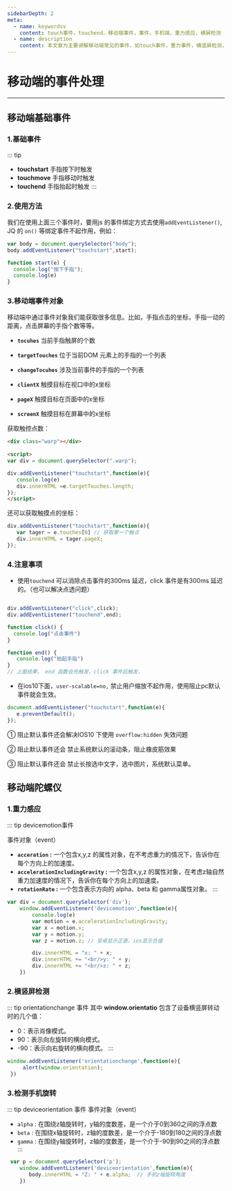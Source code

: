```yaml
---
sidebarDepth: 2
meta:
  - name: keywordsv
    content: touch事件，touchend，移动端事件，事件，手机端，重力感应，横屏检测
  - name: description
    content: 本文章为主要讲解移动端常见的事件，如touch事件，重力事件，横竖屏检测，手机旋转检测等。
---
```


# 移动端的事件处理

---


##  移动端基础事件

### **1.基础事件**

::: tip

- **touchstart** 手指按下时触发   
- **touchmove** 手指移动时触发
- **touchend** 手指抬起时触发
:::


### **2.使用方法**

我们在使用上面三个事件时，要用js 的事件绑定方式去使用`addEventListener()`, JQ 的  `on()` 等绑定事件不起作用，例如：

```js
var body = document.querySelector("body");
body.addEventListener("touchstart",start);

function start(e) {
  console.log("按下手指");
  console.log(e)
}
```

### **3.移动端事件对象**

移动端中通过事件对象我们能获取很多信息。比如，手指点击的坐标，手指一动的距离，点击屏幕的手指个数等等。

-  **`tocuhes`** 当前手指触屏的个数
  
-  **`targetTouches`** 位于当前DOM 元素上的手指的一个列表
  
-  **`changeTocuhes`**  涉及当前事件的手指的一个列表
  
-  **`clientX`**  触摸目标在视口中的x坐标

-  **`pageX`**  触摸目标在页面中的x坐标

-  **`screenX`**  触摸目标在屏幕中的x坐标


获取触控点数：

```html
<div class="warp"></div>
 
<script>
var div = document.querySelector(".warp");

div.addEventListener("touchstart",function(e){
   console.log(e)
   div.innerHTML =e.targetTouches.length;
});
</script>
```

还可以获取触摸点的坐标：

```js
div.addEventListener("touchstart",function(e){
   var tager = e.touches[0] // 获取第一个触点
   div.innerHTML = tager.pageX;
});
```

### **4.注意事项**

- 使用`touchend` 可以消除点击事件的300ms 延迟，click 事件是有300ms 延迟的。（也可以解决点透问题）

```js

div.addEventListener("click",click);
div.addEventListener("touchend",end);

function click() {
  console.log("点击事件")
}

function end() {
   console.log("抬起手指")
}
// 上面结果， end 函数会先触发，click 事件后触发， 
```

- 在ios10下面，`user-scalable=no,` 禁止用户缩放不起作用，使用阻止pc默认事件就会生效。

```js
document.addEventListener("touchstart",function(e){
   e.preventDefault();
});
```

① 阻止默认事件还会解决IOS10 下使用 `overflow:hidden` 失效问题

② 阻止默认事件还会 禁止系统默认的滚动条，阻止橡皮筋效果

③ 阻止默认事件还会 禁止长按选中文字，选中图片，系统默认菜单。




## 移动端陀螺仪

### 1.重力感应 

::: tip  devicemotion事件

事件对象（event）
- **`acceration` :** 一个包含x,y,z 的属性对象，在不考虑重力的情况下，告诉你在每个方向上的加速度。
- **`accelerationIncludingGravity` :** 一个包含x,y,z 的属性对象，在考虑z轴自然重力加速度的情况下，告诉你在每个方向上的加速度。
- **`rotationRate` :** 一个包含表示方向的 alpha、beta 和 gamma属性对象。
:::
 

```js
var div = document.querySelector('div');
    window.addEventListener('devicemotion',function(e){
        console.log(e)
        var motion = e.accelerationIncludingGravity;
        var x = motion.x;
        var y = motion.y;
        var z = motion.z; // 安卓显示正直，ios显示负值

        div.innerHTML = "x: " + x;
        div.innerHTML += "<br/>y: " + y;
        div.innerHTML += "<br/>z: " + z;
    })
```

### **2.横竖屏检测**

        
::: tip   orientationchange 事件
其中 **window.orientatio** 包含了设备横竖屏转动时的几个值：

-  0：表示肖像模式。
- 90：表示向左旋转的横向模式。
- -90：表示向右旋转的横向模式。
:::    

```js
window.addEventListener('orientationchange',function(e){
     alert(window.orientation);
 })
```

### **3.检测手机旋转**

::: tip   deviceorientation 事件
事件对象（event）

- `alpha` : 在围绕z轴旋转时，y轴的度数差，是一个介于0到360之间的浮点数
- `beta` : 在围绕x轴旋转时，z轴的度数差，是一个介于-180到180之间的浮点数
- `gamma` : 在围绕y轴旋转时，z轴的度数差，是一个介于-90到90之间的浮点数
:::    
   

```js
 var p = document.querySelector('p');
    window.addEventListener('deviceorientation',function(e){    
       body.innerHTML = "Z: " + e.alpha;  // 手机z轴旋转角度
    })
```

